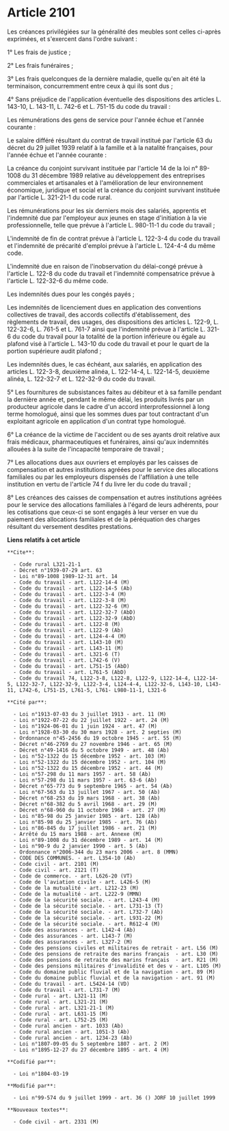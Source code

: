 # Article 2101

Les créances privilégiées sur la généralité des meubles sont celles ci-après exprimées, et s'exercent dans l'ordre suivant :

1° Les frais de justice ;

2° Les frais funéraires ;

3° Les frais quelconques de la dernière maladie, quelle qu'en ait été la terminaison, concurremment entre ceux à qui ils sont
dus ;

4° Sans préjudice de l'application éventuelle des dispositions des articles L. 143-10, L. 143-11, L. 742-6 et L. 751-15 du
code du travail :

Les rémunérations des gens de service pour l'année échue et l'année courante :

Le salaire différé résultant du contrat de travail institué par l'article 63 du décret du 29 juillet 1939 relatif à la
famille et à la natalité françaises, pour l'année échue et l'année courante :

La créance du conjoint survivant instituée par l'article 14 de la loi n° 89-1008 du 31 décembre 1989 relative au
développement des entreprises commerciales et artisanales et à l'amélioration de leur environnement économique, juridique et
social et la créance du conjoint survivant instituée par l'article L. 321-21-1 du code rural.

Les rémunérations pour les six derniers mois des salariés, apprentis et l'indemnité due par l'employeur aux jeunes en stage
d'initiation à la vie professionnelle, telle que prévue à l'article L. 980-11-1 du code du travail ;

L'indemnité de fin de contrat prévue à l'article L. 122-3-4 du code du travail et l'indemnité de précarité d'emploi prévue à
l'article L. 124-4-4 du même code.

L'indemnité due en raison de l'inobservation du délai-congé prévue à l'article L. 122-8 du code du travail et l'indemnité
compensatrice prévue à l'article L. 122-32-6 du même code.

Les indemnités dues pour les congés payés ;

Les indemnités de licenciement dues en application des conventions collectives de travail, des accords collectifs
d'établissement, des règlements de travail, des usages, des dispositions des articles L. 122-9, L. 122-32-6, L. 761-5 et L.
761-7 ainsi que l'indemnité prévue à l'article L. 321-6 du code du travail  pour la totalité de la portion inférieure ou
égale au plafond visé à l'article L. 143-10 du code du travail et pour le quart de la portion supérieure audit plafond ;

Les indemnités dues, le cas échéant, aux salariés, en application des articles L. 122-3-8, deuxième alinéa,  L. 122-14-4, L.
122-14-5, deuxième alinéa, L. 122-32-7 et L. 122-32-9 du code du travail.

5° Les fournitures de subsistances faites au débiteur et à sa famille pendant la dernière année et, pendant le même délai,
les produits livrés par un producteur agricole dans le cadre d'un accord interprofessionnel à long terme homologué, ainsi que
les sommes dues par tout contractant d'un exploitant agricole en application d'un contrat type homologué.

6° La créance de la victime de l'accident ou de ses ayants droit relative aux frais médicaux, pharmaceutiques et funéraires,
ainsi qu'aux indemnités allouées à la suite de l'incapacité temporaire de travail ;

7° Les allocations dues aux ouvriers et employés par les caisses de compensation et autres institutions agréées pour le
service des allocations familiales ou par les employeurs dispensés de l'affiliation à une telle institution en vertu de
l'article 74 f du livre Ier du code du travail ;

8° Les créances des caisses de compensation et autres institutions agréées pour le service des allocations familiales à
l'égard de leurs adhérents, pour les cotisations que ceux-ci se sont engagés à leur verser en vue du paiement des allocations
familiales et de la péréquation des charges résultant du versement desdites prestations.

**Liens relatifs à cet article**

	**Cite**:

	  - Code rural L321-21-1
	  - Décret n°1939-07-29 art. 63
	  - Loi n°89-1008 1989-12-31 art. 14
	  - Code du travail - art. L122-14-4 (M)
	  - Code du travail - art. L122-14-5 (Ab)
	  - Code du travail - art. L122-3-4 (M)
	  - Code du travail - art. L122-3-8 (M)
	  - Code du travail - art. L122-32-6 (M)
	  - Code du travail - art. L122-32-7 (AbD)
	  - Code du travail - art. L122-32-9 (AbD)
	  - Code du travail - art. L122-8 (M)
	  - Code du travail - art. L122-9 (Ab)
	  - Code du travail - art. L124-4-4 (M)
	  - Code du travail - art. L143-10 (M)
	  - Code du travail - art. L143-11 (M)
	  - Code du travail - art. L321-6 (T)
	  - Code du travail - art. L742-6 (V)
	  - Code du travail - art. L751-15 (AbD)
	  - Code du travail - art. L761-5 (AbD)
	  - Code du travail 74, L122-3-8, L122-8, L122-9, L122-14-4, L122-14-5, L122-32-7, L122-32-9, L122-3-4, L124-4-4, L122-32-6, L143-10, L143-11, L742-6, L751-15, L761-5, L761- L980-11-1, L321-6

	**Cité par**:

	  - Loi n°1913-07-03 du 3 juillet 1913 - art. 11 (M)
	  - Loi n°1922-07-22 du 22 juillet 1922 - art. 24 (M)
	  - Loi n°1924-06-01 du 1 juin 1924 - art. 47 (M)
	  - Loi n°1928-03-30 du 30 mars 1928 - art. 2 septies (M)
	  - Ordonnance n°45-2456 du 19 octobre 1945 - art. 55 (M)
	  - Décret n°46-2769 du 27 novembre 1946 - art. 65 (M)
	  - Décret n°49-1416 du 5 octobre 1949 - art. 48 (Ab)
	  - Loi n°52-1322 du 15 décembre 1952 - art. 103 (M)
	  - Loi n°52-1322 du 15 décembre 1952 - art. 104 (M)
	  - Loi n°52-1322 du 15 décembre 1952 - art. 44 (M)
	  - Loi n°57-298 du 11 mars 1957 - art. 58 (Ab)
	  - Loi n°57-298 du 11 mars 1957 - art. 63-6 (Ab)
	  - Décret n°65-773 du 9 septembre 1965 - art. 54 (Ab)
	  - Loi n°67-563 du 13 juillet 1967 - art. 50 (Ab)
	  - Décret n°68-253 du 19 mars 1968 - art. 38 (Ab)
	  - Décret n°68-382 du 5 avril 1968 - art. 29 (M)
	  - Décret n°68-960 du 11 octobre 1968 - art. 27 (M)
	  - Loi n°85-98 du 25 janvier 1985 - art. 128 (Ab)
	  - Loi n°85-98 du 25 janvier 1985 - art. 76 (Ab)
	  - Loi n°86-845 du 17 juillet 1986 - art. 21 (M)
	  - Arrêté du 15 mars 1988 - art. Annexe (M)
	  - Loi n°89-1008 du 31 décembre 1989 - art. 14 (M)
	  - Loi n°90-9 du 2 janvier 1990 - art. 5 (Ab)
	  - Ordonnance n°2006-344 du 23 mars 2006 - art. 8 (MMN)
	  - CODE DES COMMUNES. - art. L354-10 (Ab)
	  - Code civil - art. 2101 (M)
	  - Code civil - art. 2121 (T)
	  - Code de commerce. - art. L626-20 (VT)
	  - Code de l'aviation civile - art. L426-5 (M)
	  - Code de la mutualité - art. L212-23 (M)
	  - Code de la mutualité - art. L222-9 (MMN)
	  - Code de la sécurité sociale. - art. L243-4 (M)
	  - Code de la sécurité sociale. - art. L731-13 (T)
	  - Code de la sécurité sociale. - art. L732-7 (Ab)
	  - Code de la sécurité sociale. - art. L931-22 (M)
	  - Code de la sécurité sociale. - art. R612-4 (M)
	  - Code des assurances - art. L142-4 (Ab)
	  - Code des assurances - art. L143-7 (M)
	  - Code des assurances - art. L327-2 (M)
	  - Code des pensions civiles et militaires de retrait - art. L56 (M)
	  - Code des pensions de retraite des marins français  - art. L30 (M)
	  - Code des pensions de retraite des marins français  - art. R21 (M)
	  - Code des pensions militaires d'invalidité et des v - art. L105 (M)
	  - Code du domaine public fluvial et de la navigation - art. 89 (M)
	  - Code du domaine public fluvial et de la navigation - art. 91 (M)
	  - Code du travail - art. L5424-14 (VD)
	  - Code du travail - art. L731-7 (M)
	  - Code rural - art. L321-11 (M)
	  - Code rural - art. L321-21 (M)
	  - Code rural - art. L321-21-1 (M)
	  - Code rural - art. L631-15 (M)
	  - Code rural - art. L752-25 (M)
	  - Code rural ancien - art. 1033 (Ab)
	  - Code rural ancien - art. 1051-3 (Ab)
	  - Code rural ancien - art. 1234-23 (Ab)
	  - Loi n°1807-09-05 du 5 septembre 1807 - art. 2 (M)
	  - Loi n°1895-12-27 du 27 décembre 1895 - art. 4 (M)

	**Codifié par**:

	  - Loi n°1804-03-19

	**Modifié par**:

	  - Loi n°99-574 du 9 juillet 1999 - art. 36 () JORF 10 juillet 1999

	**Nouveaux textes**:

	  - Code civil - art. 2331 (M)
